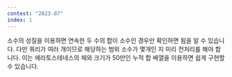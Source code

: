 ```yaml
---
contest: "2023-07"
index: 1
---
```


소수의 성질을 이용하면 연속한 두 수의 합이 소수인 경우만 확인하면 됨을 알 수 있습니다. 다만 쿼리가 여러 개이므로 해당하는 범위 소수가 몇개인 지 미리 전처리를 해야 합니다. 이는 에라토스테네스의 체와 크기가 $50$만인 누적 합 배열을 이용하면 쉽게 구현할 수 있습니다.
